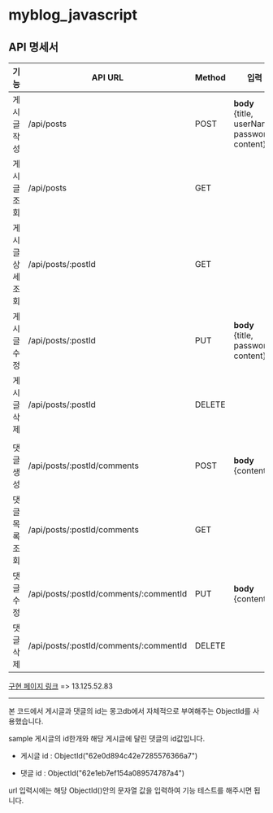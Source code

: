 # myblog_javascript

## API 명세서

| 기능 | API URL | Method | 입력|
| ------ | ------ | ------ | ------ |
| 게시글 작성 | /api/posts | POST | **body** <br>{title, <br>userName, <br>password, <br>content} | 
| 게시글 조회 | /api/posts | GET | | 
| 게시글 상세조회 | /api/posts/:postId | GET | | 
| 게시글 수정 | /api/posts/:postId | PUT | **body** <br>{title, <br>password, <br>content} | 
| 게시글 삭제 | /api/posts/:postId | DELETE | | 
|  |  |  | | 
| 댓글 생성 | /api/posts/:postId/comments | POST | **body** <br>{content} | 
| 댓글 목록 조회 | /api/posts/:postId/comments | GET | | 
| 댓글 수정 | /api/posts/:postId/comments/:commentId | PUT | **body** <br>{content} | 
| 댓글 삭제 | /api/posts/:postId/comments/:commentId | DELETE | | 



[구현 페이지 링크](13.125.52.83) => 13.125.52.83 


---

본 코드에서 게시글과 댓글의 id는 몽고db에서 자체적으로 부여해주는 ObjectId를 사용했습니다.
<br/>

sample 게시글의 id한개와 해당 게시글에 달린 댓글의 id값입니다.



-  게시글 id : ObjectId("62e0d894c42e7285576366a7")

-  댓글 id : ObjectId("62e1eb7ef154a089574787a4")</br>



url 입력시에는 해당 ObjectId()안의 문자열 값을 입력하여 기능 테스트를 해주시면 됩니다.
